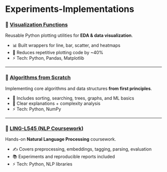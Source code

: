 # Experiments-Implementations

### 🔹 [Visualization Functions](https://github.com/rajeshsharma98/Visualization_Functions)  
Reusable Python plotting utilities for **EDA & data visualization**.  
- 📊 Built wrappers for line, bar, scatter, and heatmaps  
- 🚀 Reduces repetitive plotting code by ~40%  
- ⚡ Tech: Python, Pandas, Matplotlib  

---

### 🔹 [Algorithms from Scratch](https://github.com/rajeshsharma98/Algorithms_from_scratch)  
Implementing core algorithms and data structures **from first principles**.  
- 🔎 Includes sorting, searching, trees, graphs, and ML basics  
- 🧩 Clear explanations + complexity analysis  
- ⚡ Tech: Python, NumPy  

---

### 🔹 [LING-L545 (NLP Coursework)](https://github.com/rajeshsharma98/LING-L545)  
Hands-on **Natural Language Processing** coursework.  
- ✍️ Covers preprocessing, embeddings, tagging, parsing, evaluation  
- 📚 Experiments and reproducible reports included  
- ⚡ Tech: Python, NLP libraries  
